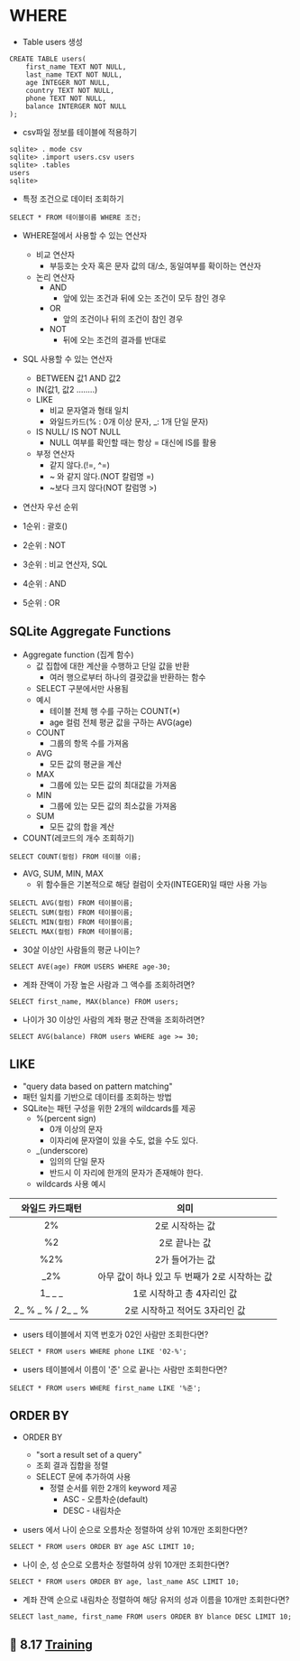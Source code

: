 #  WHERE

- Table users 생성

```sqlite
CREATE TABLE users(
    first_name TEXT NOT NULL,
    last_name TEXT NOT NULL,
    age INTEGER NOT NULL,
    country TEXT NOT NULL,
    phone TEXT NOT NULL,
    balance INTERGER NOT NULL
);

```

- csv파일 정보를 테이블에 적용하기

```sqlite
sqlite> . mode csv
sqlite> .import users.csv users
sqlite> .tables
users
sqlite>
```

- 특정 조건으로 데이터 조회하기

```sqlite
SELECT * FROM 테이블이름 WHERE 조건;
```

- WHERE절에서 사용할 수 있는 연산자
  - 비교 연산자
    - 부등호는 숫자 혹은 문자 값의 대/소, 동일여부를 확이하는 연산자
  - 논리 연산자
    - AND
      - 앞에 있는 조건과 뒤에 오는 조건이 모두 참인 경우
    - OR
      - 앞의 조건이나 뒤의 조건이 참인 경우
    - NOT
      - 뒤에 오는 조건의 결과를 반대로

- SQL 사용할 수 있는 연산자
  - BETWEEN 값1 AND 값2
  - IN(값1, 값2 ........)
  - LIKE
    - 비교 문자열과 형태 일치
    - 와일드카드(% : 0개 이상 문자, _: 1개 단일 문자)
  - IS NULL/ IS NOT NULL
    - NULL 여부를 확인할 때는 항상 = 대신에 IS를 활용
  - 부정 연산자
    - 같지 않다.(!=, ^=)
    - ~ 와 같지 않다.(NOT 칼럼명 =)
    - ~보다 크지 않다(NOT 칼럼명 >)
- 연산자 우선 순위
- 1순위 : 괄호()
- 2순위 : NOT
- 3순위 : 비교 연산자, SQL
- 4순위 : AND
- 5순위 : OR

## SQLite Aggregate Functions

- Aggregate function (집계 함수)
  - 값 집합에 대한 계산을 수행하고 단일 값을 반환
    - 여러 행으로부터 하나의 결괏값을 반환하는 함수
  - SELECT 구분에서만 사용됨
  - 예시
    - 테이블 전체 행 수를 구하는 COUNT(*)
    - age 컬럼 전체 평균 값을 구하는 AVG(age)
  - COUNT
    - 그룹의 항목 수를 가져옴
  - AVG
    - 모든 값의 평균을 계산
  - MAX
    - 그룹에 있는 모든 값의 최대값을 가져옴
  - MIN
    - 그룹에 있는 모든 값의 최소값을 가져옴
  - SUM
    - 모든 값의 합을 계산
- COUNT(레코드의 개수 조회하기)

```sqlite
SELECT COUNT(컬럼) FROM 테이블 이름;
```

- AVG, SUM, MIN, MAX
  - 위 함수들은 기본적으로 해당 컬럼이 숫자(INTEGER)일 때만 사용 가능

```sqlite
SELECTL AVG(컬럼) FROM 테이블이름;
SELECTL SUM(컬럼) FROM 테이블이름;
SELECTL MIN(컬럼) FROM 테이블이름;
SELECTL MAX(컬럼) FROM 테이블이름;
```

- 30살 이상인 사람들의 평균 나이는?

```sqlite
SELECT AVE(age) FROM USERS WHERE age-30;
```

- 계좌 잔액이 가장 높은 사람과 그 액수를 조회하려면?

```sqlite
SELECT first_name, MAX(blance) FROM users;
```

- 나이가 30 이상인 사람의 계좌 평균 잔액을 조회하려면?

```sqlite
SELECT AVG(balance) FROM users WHERE age >= 30;
```



## LIKE

- "query data based on pattern matching"
- 패턴 일치를 기반으로 데이터를 조회하는 방법
- SQLite는 패턴 구성을 위한 2개의 wildcards를 제공
  - %(percent sign)
    - 0개 이상의 문자
    - 이자리에 문자열이 있을 수도, 없을 수도 있다.
  - _(underscore)
    - 임의의 단일 문자
    - 반드시 이 자리에 한개의 문자가 존재해야 한다.
  - wildcards 사용 예시

|  와일드 카드패턴  |                     의미                      |
| :---------------: | :-------------------------------------------: |
|        2%         |                2로 시작하는 값                |
|        %2         |                 2로 끝나는 값                 |
|        %2%        |                2가 들어가는 값                |
|        _2%        | 아무 값이 하나 있고 두 번째가 2로 시작하는 값 |
|      1_ _ _       |          1로 시작하고 총 4자리인 값           |
| 2_ % _ % / 2_ _ % |        2로 시작하고 적어도 3자리인 값         |



- users 테이블에서 지역 번호가 02인 사람만 조회한다면?

```sqlite
SELECT * FROM users WHERE phone LIKE '02-%';
```

- users 테이블에서 이름이 '준' 으로 끝나는 사람만 조회한다면?

```sqlite
SELECT * FROM users WHERE first_name LIKE '%준';
```



## ORDER BY

- ORDER BY
  - "sort a result set of a query"
  - 조회 결과 집합을 정렬
  - SELECT 문에 추가하여 사용
    - 정렬 순서를 위한 2개의 keyword 제공
      - ASC - 오름차순(default)
      - DESC - 내림차순



- users 에서 나이 순으로 오름차순 정렬하여 상위 10개만 조회한다면?

```sqlite
SELECT * FROM users ORDER BY age ASC LIMIT 10;
```

- 나이 순, 성 순으로 오름차순 정렬하여 상위 10개만 조회한다면?

``` sqlite
SELECT * FROM users ORDER BY age, last_name ASC LIMIT 10;
```

- 계좌 잔액 순으로 내림차순 정렬하여 해당 유저의 성과 이름을 10개만 조회한다면?

```sqlite
SELECT last_name, first_name FROM users ORDER BY blance DESC LIMIT 10;
```



## 💪 8.17 [Training](./8.17_Practice/02실습.md)

